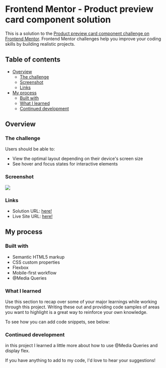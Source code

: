 # Frontend Mentor - Product preview card component solution

This is a solution to the [Product preview card component challenge on Frontend Mentor](https://www.frontendmentor.io/challenges/product-preview-card-component-GO7UmttRfa). Frontend Mentor challenges help you improve your coding skills by building realistic projects. 

## Table of contents

- [Overview](#overview)
  - [The challenge](#the-challenge)
  - [Screenshot](#screenshot)
  - [Links](#links)
- [My process](#my-process)
  - [Built with](#built-with)
  - [What I learned](#what-i-learned)
  - [Continued development](#continued-development)

## Overview

### The challenge

Users should be able to:

- View the optimal layout depending on their device's screen size
- See hover and focus states for interactive elements

### Screenshot

![](./print-1)

### Links

- Solution URL: [here!](https://github.com/eduardozamit)
- Live Site URL: [here!](https://eduardozamit.github.io/product-preview-card/)

## My process

### Built with

- Semantic HTML5 markup
- CSS custom properties
- Flexbox
- Mobile-first workflow
- @Media Queries

### What I learned

Use this section to recap over some of your major learnings while working through this project. Writing these out and providing code samples of areas you want to highlight is a great way to reinforce your own knowledge.

To see how you can add code snippets, see below:

### Continued development

in this project I learned a little more about how to use @Media Queries and display flex.

If you have anything to add to my code, I'd love to hear your suggestions!

